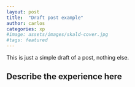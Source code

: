 ```yaml
---
layout: post
title:  "Draft post example"
author: carlos
categories: xp
#image: assets/images/skald-cover.jpg
#tags: featured
---
```

This is just a simple draft of a post, nothing else.

## Describe the experience here

